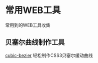 # 常用WEB工具
常用到的WEB工具收集

## 贝塞尔曲线制作工具
[cubic-bezier](http://cubic-bezier.com/#.17,.67,.83,.67)
轻松制作CSS3贝塞尔缓动曲线
